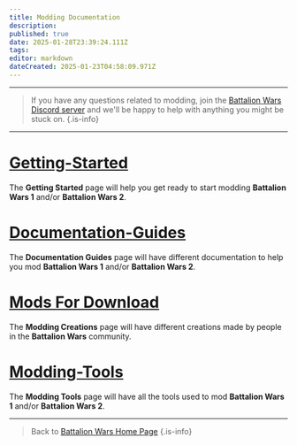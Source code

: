 ```yaml
---
title: Modding Documentation
description: 
published: true
date: 2025-01-28T23:39:24.111Z
tags: 
editor: markdown
dateCreated: 2025-01-23T04:58:09.971Z
---
```


---

> If you have any questions related to modding, join the [Battalion Wars Discord server](https://discord.gg/aPvrTsDARJ)  and we'll be happy to help with anything you might be stuck on.
{.is-info}

---

# [Getting-Started](/en/home/Modding-Documentation/Getting-Started)

The **Getting Started** page will help you get ready to start modding **Battalion Wars 1** and/or **Battalion Wars 2**.

# [Documentation-Guides](/en/home/Modding-Documentation/Documentation-Guides)

The **Documentation Guides** page will have different documentation to help you mod **Battalion Wars 1** and/or **Battalion Wars 2**.

# [Mods For Download](/en/home/Modding-Documentation/Modding-Creations)

The **Modding Creations** page will have different creations made by people in the **Battalion Wars** community.

# [Modding-Tools](/en/home/Modding-Documentation/Modding-Tools)

The **Modding Tools** page will have all the tools used to mod **Battalion Wars 1** and/or **Battalion Wars 2**.















---
> Back to [Battalion Wars Home Page](/en/home)
{.is-info}